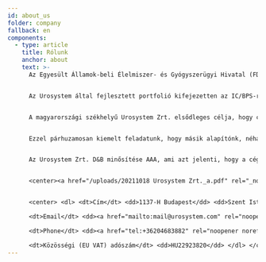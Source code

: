```yaml
---
id: about_us
folder: company
fallback: en
components:
  - type: article
    title: Rólunk
    anchor: about
    text: >-
      Az Egyesült Államok-beli Élelmiszer- és Gyógyszerügyi Hivatal (FDA) megfogalmazása alapján az interstitiális cystitis/hólyagfájdalom szindróma (IC/BPS) „összetett, keveset tanulmányozott, ismeretlen eredetű állapot”. A leggyakoribb tünetei a krónikus húgyhólyagfájdalom, amelyet gyakori, illetve sürgető vizelési inger kísér. Csak az Egyesült Államokban mintegy 5 millióra tehető az érintettek száma. A betegség diagnosztizáltsági aránya rendkívül rossz; a Földön feltehetőleg mintegy 100 millió látens páciens él.


      Az Urosystem által fejlesztett portfolió kifejezetten az IC/BPS-re koncentrálva kínál orvosi eszközöket, orális készítményeket, illetve diagnosztikai módszereket. Célunk és küldetésünk, hogy helyreállítsuk a világ IC/BPS-ben szenvedő pácienseinek az életminőségét. A portfolió számos eleme azonban más, az alsó húgyutakat érintő megbetegedések terápiájában is használható; ezek közé tartoznak a visszatérő húgyúti fertőzések, illetve a kemoterápiás cystitis.


      A magyarországi székhelyű Urosystem Zrt. elsődleges célja, hogy cégünk egyik alapítója, Lovász Sándor MD. PhD. urológus, és munkatársai találmányait továbbfejlesszük és piacra vezessük. Lovász Sándor az IC/BPS világszerte elismert szakértője, munkája során több száz pácienst kezelt sikeresen. (<a href="https://www.lovaszsandor.hu/eletrajz" rel="_noopener" target="_blank">https://www.lovaszsandor.hu/eletrajz</a>)


      Ezzel párhuzamosan kiemelt feladatunk, hogy másik alapítónk, néhai Rényi Gábor vízióját és üzleti elképzeléseit továbbvigyük és megvalósítsuk. Tevékenységünket az ő szellemiségének megfelelően alakítjuk, hosszú távon építve értéket partnereink és pácienseink számára.


      Az Urosystem Zrt. D&B minősítése AAA, ami azt jelenti, hogy a céggel történő üzleti kapcsolat kialakítása rendkívül alacsony kockázatú. A magyar cégeknek mindössze 0,63%-a rendelkezik e minősítéssel.


      <center><a href="/uploads/20211018 Urosystem Zrt._a.pdf" rel="_noopener" target="_blank"><img loading="lazy" src="https://certificate.hungary.dnb.com/getimage?cid=5291630&lang=hu&typ=l&bg=FFFFFF&fg=000000" alt="Dun & Bradstreet tanusitvany" style="border:1px solid #CCCCCC" oncontextmenu="return false" title="The risk of business transactions with companies that possess a Dun &amp; Bradstreet Certificate is low. The rating is based on the Dun &amp; Bradstreet rating system which combines one hundred years of international experience and considers hundreds of variables. The Dun &amp; Bradstreet Certificate indicates the current status of the company which is updated daily." /></a></center>


      <center> <dl> <dt>Cím</dt> <dd>1137-H Budapest</dd> <dd>Szent István park 26. fszt. 2.</dd> <dd>Hungary</dd>

      <dt>Email</dt> <dd><a href="mailto:mail@urosystem.com" rel="noopener noreferrer" target="_blank">mail@urosystem.com</a></dd>

      <dt>Phone</dt> <dd><a href="tel:+36204683882" rel="noopener noreferrer" target="_blank">+36 20 468 3882</a></dd>

      <dt>Közösségi (EU VAT) adószám</dt> <dd>HU22923820</dd> </dl> </center>
---
```

